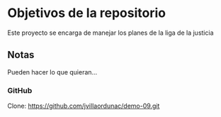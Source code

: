 # Objetivos de la repositorio

Este proyecto se encarga de manejar los planes de la liga de la justicia


## Notas
Pueden hacer lo que quieran...


### GitHub
Clone: https://github.com/jvillaordunac/demo-09.git
